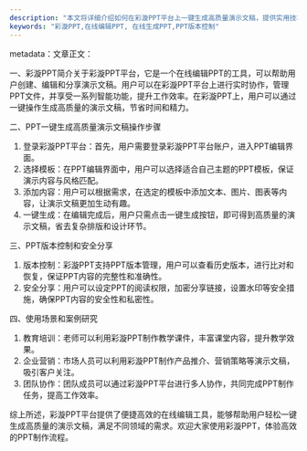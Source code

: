 ```yaml
---
description: "本文将详细介绍如何在彩漩PPT平台上一键生成高质量演示文稿，提供实用技巧和操作步骤。"
keywords: "彩漩PPT,在线编辑PPT, 在线生成PPT,PPT版本控制"
---
```

metadata：文章正文：

一、彩漩PPT简介关于彩漩PPT平台，它是一个在线编辑PPT的工具，可以帮助用户创建、编辑和分享演示文稿。用户可以在彩漩PPT平台上进行实时协作，管理PPT文件，并享受一系列智能功能，提升工作效率。在彩漩PPT上，用户可以通过一键操作生成高质量的演示文稿，节省时间和精力。

二、PPT一键生成高质量演示文稿操作步骤
1. 登录彩漩PPT平台：首先，用户需要登录彩漩PPT平台账户，进入PPT编辑界面。
2. 选择模板：在PPT编辑界面中，用户可以选择适合自己主题的PPT模板，保证演示内容与风格匹配。
3. 添加内容：用户可以根据需求，在选定的模板中添加文本、图片、图表等内容，让演示文稿更加生动有趣。
4. 一键生成：在编辑完成后，用户只需点击一键生成按钮，即可得到高质量的演示文稿，省去复杂排版和设计环节。

三、PPT版本控制和安全分享
1. 版本控制：彩漩PPT支持PPT版本管理，用户可以查看历史版本，进行比对和恢复，保证PPT内容的完整性和准确性。
2. 安全分享：用户可以设定PPT的阅读权限，加密分享链接，设置水印等安全措施，确保PPT内容的安全性和私密性。

四、使用场景和案例研究
1. 教育培训：老师可以利用彩漩PPT制作教学课件，丰富课堂内容，提升教学效果。
2. 企业营销：市场人员可以利用彩漩PPT制作产品推介、营销策略等演示文稿，吸引客户关注。
3. 团队协作：团队成员可以通过彩漩PPT平台进行多人协作，共同完成PPT制作任务，提高工作效率。

综上所述，彩漩PPT平台提供了便捷高效的在线编辑工具，能够帮助用户轻松一键生成高质量的演示文稿，满足不同领域的需求。欢迎大家使用彩漩PPT，体验高效的PPT制作流程。


